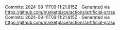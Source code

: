 Commits: 2024-08-11T09:11:21.815Z - Generated via https://github.com/marketplace/actions/artificial-grass
<br>
Commits: 2024-08-11T09:11:21.815Z - Generated via https://github.com/marketplace/actions/artificial-grass
<br>
